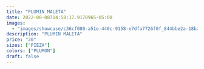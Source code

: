```yaml
---
title: "PLUMIN MALETA"
date: 2022-08-08T14:58:17.9170965-05:00
images:
  - "images/showcase/c36cf080-a51e-440c-9158-e7dfa7726f0f_844bbe2a-18ba-4536-b9bc-334c52cfed8a.webp"
description: "PLUMIN MALETA"
price: "20"
sizes: ["PIEZA"]
colors: ["PLUMON"]
draft: false
---
```

